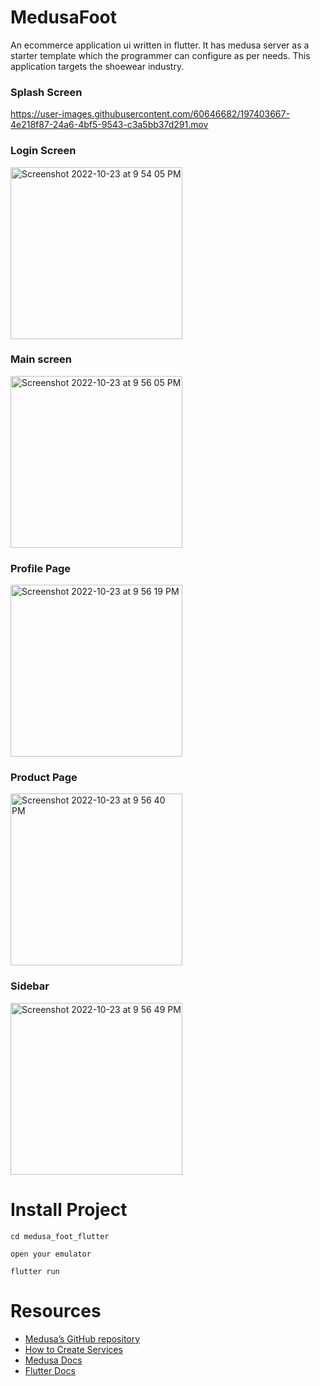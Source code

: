 # MedusaFoot
An ecommerce application ui written in flutter. It has medusa server as a starter template which the programmer can configure as per needs. This application targets the shoewear industry.

### Splash Screen

https://user-images.githubusercontent.com/60646682/197403667-4e218f87-24a6-4bf5-9543-c3a5bb37d291.mov

### Login Screen
<img width="275" alt="Screenshot 2022-10-23 at 9 54 05 PM" src="https://user-images.githubusercontent.com/60646682/197403755-11bc4e3e-e225-4579-b3da-4b63d2facafb.png">

### Main screen
<img width="275" alt="Screenshot 2022-10-23 at 9 56 05 PM" src="https://user-images.githubusercontent.com/60646682/197403841-5681afcf-e731-4c78-8aa8-e8d4c1df0ae1.png">

### Profile Page
<img width="275" alt="Screenshot 2022-10-23 at 9 56 19 PM" src="https://user-images.githubusercontent.com/60646682/197403855-34a635fa-2cd3-4c42-afb4-f738c57694a8.png">

### Product Page
<img width="275" alt="Screenshot 2022-10-23 at 9 56 40 PM" src="https://user-images.githubusercontent.com/60646682/197403871-9584c8d8-c67e-4897-991e-e40871d4a86c.png">

### Sidebar
<img width="275" alt="Screenshot 2022-10-23 at 9 56 49 PM" src="https://user-images.githubusercontent.com/60646682/197403877-0aa5e8b3-d0e2-435c-85c2-068b0b094abe.png">

# Install Project

 ```
 cd medusa_foot_flutter 
 
 open your emulator
 
 flutter run
  ```
  
# Resources


- [Medusa’s GitHub repository](https://github.com/medusajs/medusa)
- [How to Create Services](https://docs.medusajs.com/advanced/backend/services/create-service)
- [Medusa Docs](https://docs.medusajs.com/quickstart/quick-start/)
- [Flutter Docs](https://docs.flutter.dev/)
